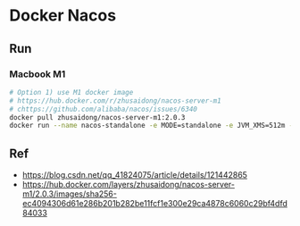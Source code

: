 # Docker Nacos

## Run

### Macbook M1
```bash
# Option 1) use M1 docker image
# https://hub.docker.com/r/zhusaidong/nacos-server-m1
# chttps://github.com/alibaba/nacos/issues/6340
docker pull zhusaidong/nacos-server-m1:2.0.3
docker run --name nacos-standalone -e MODE=standalone -e JVM_XMS=512m -e JVM_XMX=512m -e JVM_XMN=256m -p 8848:8848 -d zhusaidong/nacos-server-m1:2.0.3
```
## Ref
- https://blog.csdn.net/qq_41824075/article/details/121442865
- https://hub.docker.com/layers/zhusaidong/nacos-server-m1/2.0.3/images/sha256-ec4094306d61e286b201b282be11fcf1e300e29ca4878c6060c29bf4dfd84033
